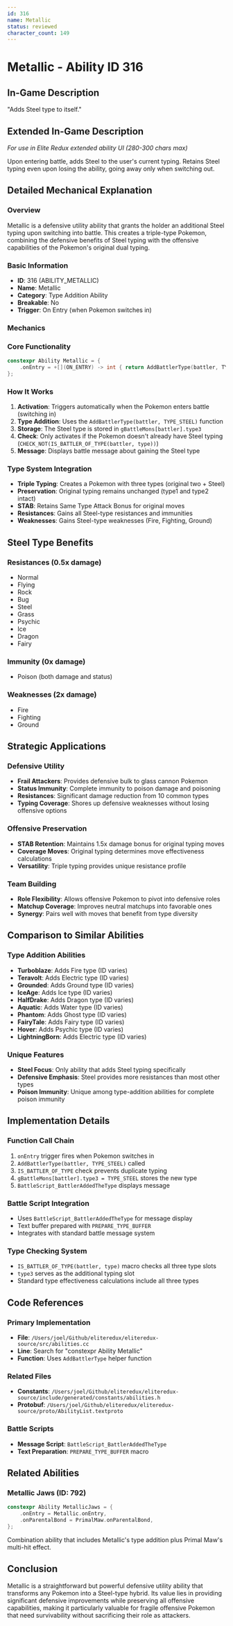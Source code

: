 ```yaml
---
id: 316
name: Metallic
status: reviewed
character_count: 149
---
```


# Metallic - Ability ID 316

## In-Game Description
"Adds Steel type to itself."

## Extended In-Game Description
*For use in Elite Redux extended ability UI (280-300 chars max)*

Upon entering battle, adds Steel to the user's current typing. Retains Steel typing even upon losing the ability, going away only when switching out.

## Detailed Mechanical Explanation

### Overview
Metallic is a defensive utility ability that grants the holder an additional Steel typing upon switching into battle. This creates a triple-type Pokemon, combining the defensive benefits of Steel typing with the offensive capabilities of the Pokemon's original dual typing.

### Basic Information
- **ID**: 316 (ABILITY_METALLIC)
- **Name**: Metallic
- **Category**: Type Addition Ability
- **Breakable**: No
- **Trigger**: On Entry (when Pokemon switches in)

### Mechanics

### Core Functionality
```cpp
constexpr Ability Metallic = {
    .onEntry = +[](ON_ENTRY) -> int { return AddBattlerType(battler, TYPE_STEEL); },
};
```

### How It Works
1. **Activation**: Triggers automatically when the Pokemon enters battle (switching in)
2. **Type Addition**: Uses the `AddBattlerType(battler, TYPE_STEEL)` function
3. **Storage**: The Steel type is stored in `gBattleMons[battler].type3`
4. **Check**: Only activates if the Pokemon doesn't already have Steel typing (`CHECK_NOT(IS_BATTLER_OF_TYPE(battler, type))`)
5. **Message**: Displays battle message about gaining the Steel type

### Type System Integration
- **Triple Typing**: Creates a Pokemon with three types (original two + Steel)
- **Preservation**: Original typing remains unchanged (type1 and type2 intact)
- **STAB**: Retains Same Type Attack Bonus for original moves
- **Resistances**: Gains all Steel-type resistances and immunities
- **Weaknesses**: Gains Steel-type weaknesses (Fire, Fighting, Ground)

## Steel Type Benefits

### Resistances (0.5x damage)
- Normal
- Flying  
- Rock
- Bug
- Steel
- Grass
- Psychic
- Ice
- Dragon
- Fairy

### Immunity (0x damage)
- Poison (both damage and status)

### Weaknesses (2x damage)
- Fire
- Fighting  
- Ground

## Strategic Applications

### Defensive Utility
- **Frail Attackers**: Provides defensive bulk to glass cannon Pokemon
- **Status Immunity**: Complete immunity to poison damage and poisoning
- **Resistances**: Significant damage reduction from 10 common types
- **Typing Coverage**: Shores up defensive weaknesses without losing offensive options

### Offensive Preservation  
- **STAB Retention**: Maintains 1.5x damage bonus for original typing moves
- **Coverage Moves**: Original typing determines move effectiveness calculations
- **Versatility**: Triple typing provides unique resistance profile

### Team Building
- **Role Flexibility**: Allows offensive Pokemon to pivot into defensive roles
- **Matchup Coverage**: Improves neutral matchups into favorable ones
- **Synergy**: Pairs well with moves that benefit from type diversity

## Comparison to Similar Abilities

### Type Addition Abilities
- **Turboblaze**: Adds Fire type (ID varies)
- **Teravolt**: Adds Electric type (ID varies)  
- **Grounded**: Adds Ground type (ID varies)
- **IceAge**: Adds Ice type (ID varies)
- **HalfDrake**: Adds Dragon type (ID varies)
- **Aquatic**: Adds Water type (ID varies) 
- **Phantom**: Adds Ghost type (ID varies)
- **FairyTale**: Adds Fairy type (ID varies)
- **Hover**: Adds Psychic type (ID varies)
- **LightningBorn**: Adds Electric type (ID varies)

### Unique Features
- **Steel Focus**: Only ability that adds Steel typing specifically
- **Defensive Emphasis**: Steel provides more resistances than most other types
- **Poison Immunity**: Unique among type-addition abilities for complete poison immunity

## Implementation Details

### Function Call Chain
1. `onEntry` trigger fires when Pokemon switches in
2. `AddBattlerType(battler, TYPE_STEEL)` called
3. `IS_BATTLER_OF_TYPE` check prevents duplicate typing
4. `gBattleMons[battler].type3 = TYPE_STEEL` stores the new type
5. `BattleScript_BattlerAddedTheType` displays message

### Battle Script Integration
- Uses `BattleScript_BattlerAddedTheType` for message display
- Text buffer prepared with `PREPARE_TYPE_BUFFER`
- Integrates with standard battle message system

### Type Checking System
- `IS_BATTLER_OF_TYPE(battler, type)` macro checks all three type slots
- `type3` serves as the additional typing slot
- Standard type effectiveness calculations include all three types

## Code References

### Primary Implementation
- **File**: `/Users/joel/Github/eliteredux/eliteredux-source/src/abilities.cc`
- **Line**: Search for "constexpr Ability Metallic"
- **Function**: Uses `AddBattlerType` helper function

### Related Files
- **Constants**: `/Users/joel/Github/eliteredux/eliteredux-source/include/generated/constants/abilities.h`
- **Protobuf**: `/Users/joel/Github/eliteredux/eliteredux-source/proto/AbilityList.textproto`

### Battle Scripts
- **Message Script**: `BattleScript_BattlerAddedTheType`
- **Text Preparation**: `PREPARE_TYPE_BUFFER` macro

## Related Abilities

### Metallic Jaws (ID: 792)
```cpp
constexpr Ability MetallicJaws = {
    .onEntry = Metallic.onEntry,
    .onParentalBond = PrimalMaw.onParentalBond,
};
```
Combination ability that includes Metallic's type addition plus Primal Maw's multi-hit effect.

## Conclusion
Metallic is a straightforward but powerful defensive utility ability that transforms any Pokemon into a Steel-type hybrid. Its value lies in providing significant defensive improvements while preserving all offensive capabilities, making it particularly valuable for fragile offensive Pokemon that need survivability without sacrificing their role as attackers.